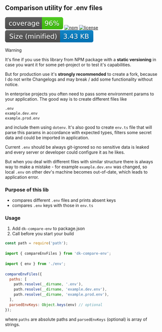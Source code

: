 ## Comparison utility for .env files

![coverage](https://github.com/dkazakov8/dk-framework/blob/master/packages/compare-env/cover.svg)
[![npm](https://img.shields.io/npm/v/dk-compare-env)](https://www.npmjs.com/package/dk-compare-env)
[![license](https://img.shields.io/npm/l/dk-compare-env)](https://github.com/dkazakov8/dk-framework/blob/master/packages/compare-env/LICENSE)
![size](https://github.com/dkazakov8/dk-framework/blob/master/packages/compare-env/size.svg)

> [!WARNING]  
> It's fine if you use this library from NPM package with a **static versioning** in case you
> want it for some pet-project or to test it's capabilities.
>
> But for production use it's **strongly recommended** to create a fork, because I do not write
> Changelogs and may break / add some functionality without notice.

In enterprise projects you often need to pass some environment params to your application.
The good way is to create different files like

```
.env
example.dev.env
example.prod.env
```

and include them using `dotenv`. It's also good to create `env.ts` file that will parse this params
in accordance with expected types, filters some secret data and could be imported in application.

Current `.env` should be always git-ignored so no sensitive data is leaked and every server or 
developer could configure it as he likes.

But when you deal with different files with similar structure there is always way to make a mistake -
for example `example.dev.env` was changed, so local `.env` on other dev's machine becomes out-of-date,
which leads to application error.

### Purpose of this lib

- compares different `.env` files and prints absent keys
- compares `.env` keys with those in `env.ts`

### Usage

1. Add `dk-compare-env` to package.json
2. Call before you start your build
```javascript
const path = require('path');

import { compareEnvFiles } from 'dk-compare-env';

import { env } from './env';

compareEnvFiles({ 
  paths: [
    path.resolve(__dirname, '.env'),
    path.resolve(__dirname, 'example.dev.env'),
    path.resolve(__dirname, 'example.prod.env'),
  ],
  parsedEnvKeys: Object.keys(env) // optional
});
```
where `paths` are absolute paths and `parsedEnvKeys` (optional) is array of strings.